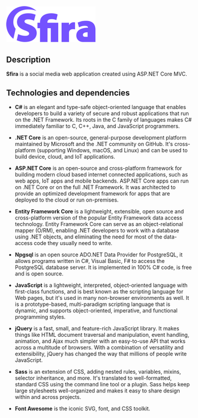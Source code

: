 ![Sfira - logo](.readme/sfira-logo-medium.png?raw=true "logo")
--------------------------------------------------------------

## Description
**Sfira** is a social media web application created using ASP.NET Core MVC.

## Technologies and dependencies

* **C#** is an elegant and type-safe object-oriented language that enables developers to build a variety of secure and robust applications that run on the .NET Framework. Its roots in the C family of languages makes C# immediately familiar to C, C++, Java, and JavaScript programmers.

* **.NET Core** is an open-source, general-purpose development platform maintained by Microsoft and the .NET community on GitHub. It's cross-platform (supporting Windows, macOS, and Linux) and can be used to build device, cloud, and IoT applications.

* **ASP.NET Core** is an open-source and cross-platform framework for building modern cloud based internet connected applications, such as web apps, IoT apps and mobile backends. ASP.NET Core apps can run on .NET Core or on the full .NET Framework. It was architected to provide an optimized development framework for apps that are deployed to the cloud or run on-premises.

* **Entity Framework Core** is a lightweight, extensible, open source and cross-platform version of the popular Entity Framework data access technology. Entity Framework Core can serve as an object-relational mapper (O/RM), enabling .NET developers to work with a database using .NET objects, and eliminating the need for most of the data-access code they usually need to write.

* **Npgsql** is an open source ADO.NET Data Provider for PostgreSQL, it allows programs written in C#, Visual Basic, F# to access the PostgreSQL database server. It is implemented in 100% C# code, is free and is open source.

* **JavaScript** is a lightweight, interpreted, object-oriented language with first-class functions, and is best known as the scripting language for Web pages, but it's used in many non-browser environments as well. It is a prototype-based, multi-paradigm scripting language that is dynamic, and supports object-oriented, imperative, and functional programming styles.

* **jQuery** is a fast, small, and feature-rich JavaScript library. It makes things like HTML document traversal and manipulation, event handling, animation, and Ajax much simpler with an easy-to-use API that works across a multitude of browsers. With a combination of versatility and extensibility, jQuery has changed the way that millions of people write JavaScript.

* **Sass** is an extension of CSS, adding nested rules, variables, mixins, selector inheritance, and more. It's translated to well-formatted, standard CSS using the command line tool or a plugin. Sass helps keep large stylesheets well-organized and makes it easy to share design within and across projects.

* **Font Awesome** is the iconic SVG, font, and CSS toolkit.